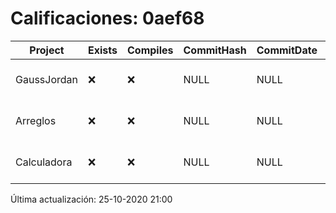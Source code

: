 # Calificaciones: 0aef68
|Project|Exists|Compiles|CommitHash|CommitDate|CheckDate|Comments|
|-|-|-|-|-|-|-|
|GaussJordan|❌|❌|NULL|NULL|25-10-2020 21:00:11|No se encontró el archivo en PracticasComputacionI/GaussJordan/GaussJordan.cpp|
|Arreglos|❌|❌|NULL|NULL|25-10-2020 21:00:09|No se encontró el archivo en PracticasComputacionI/Arreglos/Arreglos.cpp|
|Calculadora|❌|❌|NULL|NULL|25-10-2020 21:00:04|No se encontró el archivo en PracticasComputacionI/Calculadora/Calculadora.cpp|

Última actualización: 25-10-2020 21:00